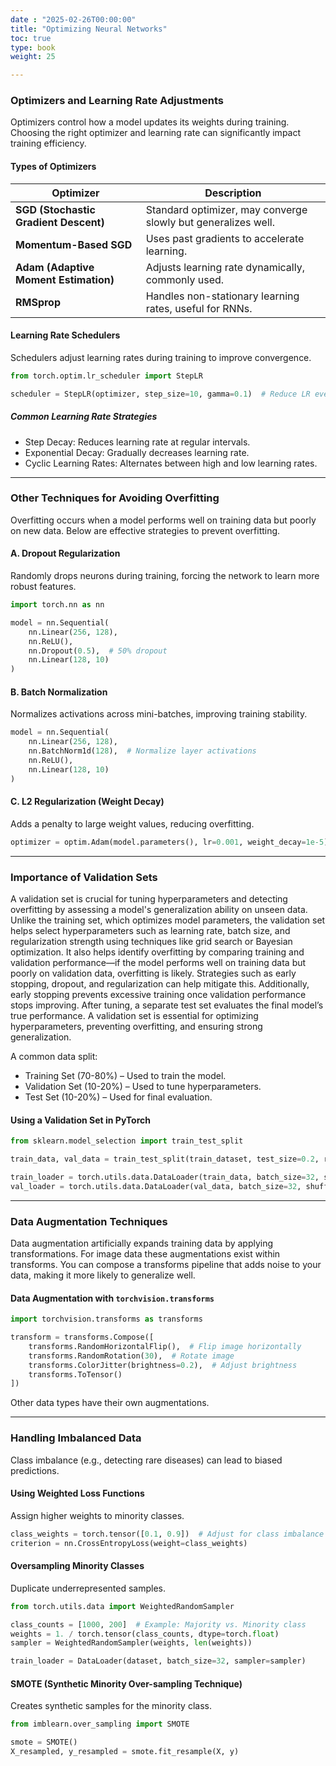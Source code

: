 ```yaml
---
date : "2025-02-26T00:00:00"
title: "Optimizing Neural Networks"
toc: true
type: book
weight: 25

---
```



### **Optimizers and Learning Rate Adjustments**
Optimizers control how a model updates its weights during training. Choosing the right optimizer and learning rate can significantly impact training efficiency.

#### **Types of Optimizers**
| Optimizer  | Description |
|------------|------------|
| **SGD (Stochastic Gradient Descent)** | Standard optimizer, may converge slowly but generalizes well. |
| **Momentum-Based SGD** | Uses past gradients to accelerate learning. |
| **Adam (Adaptive Moment Estimation)** | Adjusts learning rate dynamically, commonly used. |
| **RMSprop** | Handles non-stationary learning rates, useful for RNNs. |


#### Learning Rate Schedulers
Schedulers adjust learning rates during training to improve convergence.
```python
from torch.optim.lr_scheduler import StepLR

scheduler = StepLR(optimizer, step_size=10, gamma=0.1)  # Reduce LR every 10 epochs
```
##### Common Learning Rate Strategies
- Step Decay: Reduces learning rate at regular intervals.
- Exponential Decay: Gradually decreases learning rate.
- Cyclic Learning Rates: Alternates between high and low learning rates.
---
### Other Techniques for Avoiding Overfitting
Overfitting occurs when a model performs well on training data but poorly on new data. Below are effective strategies to prevent overfitting.

#### A. Dropout Regularization
Randomly drops neurons during training, forcing the network to learn more robust features.
```python
import torch.nn as nn

model = nn.Sequential(
    nn.Linear(256, 128),
    nn.ReLU(),
    nn.Dropout(0.5),  # 50% dropout
    nn.Linear(128, 10)
)
```

#### B. Batch Normalization
Normalizes activations across mini-batches, improving training stability.
```python
model = nn.Sequential(
    nn.Linear(256, 128),
    nn.BatchNorm1d(128),  # Normalize layer activations
    nn.ReLU(),
    nn.Linear(128, 10)
)
```

#### C. L2 Regularization (Weight Decay)
Adds a penalty to large weight values, reducing overfitting.
```python
optimizer = optim.Adam(model.parameters(), lr=0.001, weight_decay=1e-5)
```
---
### Importance of Validation Sets
A validation set is crucial for tuning hyperparameters and detecting overfitting by assessing a model's generalization ability on unseen data. Unlike the training set, which optimizes model parameters, the validation set helps select hyperparameters such as learning rate, batch size, and regularization strength using techniques like grid search or Bayesian optimization. It also helps identify overfitting by comparing training and validation performance—if the model performs well on training data but poorly on validation data, overfitting is likely. Strategies such as early stopping, dropout, and regularization can help mitigate this. Additionally, early stopping prevents excessive training once validation performance stops improving. After tuning, a separate test set evaluates the final model’s true performance. A validation set is essential for optimizing hyperparameters, preventing overfitting, and ensuring strong generalization.

A common data split:
 - Training Set (70-80%) – Used to train the model.
 - Validation Set (10-20%) – Used to tune hyperparameters.
 - Test Set (10-20%) – Used for final evaluation.
#### Using a Validation Set in PyTorch
```python
from sklearn.model_selection import train_test_split

train_data, val_data = train_test_split(train_dataset, test_size=0.2, random_state=42)

train_loader = torch.utils.data.DataLoader(train_data, batch_size=32, shuffle=True)
val_loader = torch.utils.data.DataLoader(val_data, batch_size=32, shuffle=False)
```
---
### Data Augmentation Techniques
Data augmentation artificially expands training data by applying transformations. For image data these augmentations exist within transforms. You can compose a transforms pipeline that adds noise to your data, making it more likely to generalize well.

#### Data Augmentation with `torchvision.transforms`
```python
import torchvision.transforms as transforms

transform = transforms.Compose([
    transforms.RandomHorizontalFlip(),  # Flip image horizontally
    transforms.RandomRotation(30),  # Rotate image
    transforms.ColorJitter(brightness=0.2),  # Adjust brightness
    transforms.ToTensor()
])
```
Other data types have their own augmentations.

---
### Handling Imbalanced Data
Class imbalance (e.g., detecting rare diseases) can lead to biased predictions.

#### Using Weighted Loss Functions
Assign higher weights to minority classes.
```python
class_weights = torch.tensor([0.1, 0.9])  # Adjust for class imbalance
criterion = nn.CrossEntropyLoss(weight=class_weights)
```
#### Oversampling Minority Classes
Duplicate underrepresented samples.
```python
from torch.utils.data import WeightedRandomSampler

class_counts = [1000, 200]  # Example: Majority vs. Minority class
weights = 1. / torch.tensor(class_counts, dtype=torch.float)
sampler = WeightedRandomSampler(weights, len(weights))

train_loader = DataLoader(dataset, batch_size=32, sampler=sampler)
```
#### SMOTE (Synthetic Minority Over-sampling Technique)
Creates synthetic samples for the minority class.
```python
from imblearn.over_sampling import SMOTE

smote = SMOTE()
X_resampled, y_resampled = smote.fit_resample(X, y)
```


